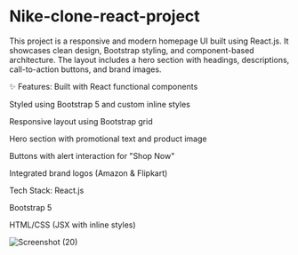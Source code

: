 # Nike-clone-react-project
This project is a responsive and modern homepage UI built using React.js. It showcases clean design, Bootstrap styling, and component-based architecture. The layout includes a hero section with headings, descriptions, call-to-action buttons, and brand images.

✨ Features:
Built with React functional components

Styled using Bootstrap 5 and custom inline styles

Responsive layout using Bootstrap grid

Hero section with promotional text and product image

Buttons with alert interaction for "Shop Now"

Integrated brand logos (Amazon & Flipkart)

Tech Stack:
React.js

Bootstrap 5

HTML/CSS (JSX with inline styles)

![Screenshot (20)](https://github.com/user-attachments/assets/f0041478-d9de-4bd5-8372-2badf67302ef)


